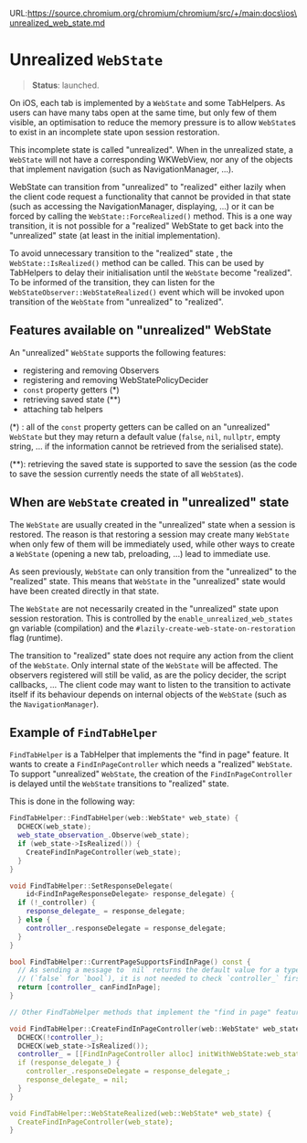 URL:https://source.chromium.org/chromium/chromium/src/+/main:docs\ios\unrealized_web_state.md
# Unrealized `WebState`

> **Status**: launched.

On iOS, each tab is implemented by a `WebState` and some TabHelpers. As users
can have many tabs open at the same time, but only few of them visible, an
optimisation to reduce the memory pressure is to allow `WebState`s to exist
in an incomplete state upon session restoration.

This incomplete state is called "unrealized". When in the unrealized state,
a `WebState` will not have a corresponding WKWebView, nor any of the objects
that implement navigation (such as NavigationManager, ...).

WebState can transition from "unrealized" to "realized" either lazily when
the client code request a functionality that cannot be provided in that
state (such as accessing the NavigationManager, displaying, ...) or it can
be forced by calling the `WebState::ForceRealized()` method. This is a one
way transition, it is not possible for a "realized" WebState to get back
into the "unrealized" state (at least in the initial implementation).

To avoid unnecessary transition to the "realized" state , the
`WebState::IsRealized()` method can be called. This can be used by TabHelpers
to delay their initialisation until the `WebState` become "realized". To be
informed of the transition, they can listen for the
`WebStateObserver::WebStateRealized()` event which will be invoked upon
transition of the `WebState` from "unrealized" to "realized".

## Features available on "unrealized" WebState

An "unrealized" `WebState` supports the following features:

-   registering and removing Observers
-   registering and removing WebStatePolicyDecider
-   `const` property getters (*)
-   retrieving saved state (**)
-   attaching tab helpers

(*) : all of the `const` property getters can be called on an "unrealized"
`WebState` but they may return a default value (`false`, `nil`, `nullptr`,
empty string, ... if the information cannot be retrieved from the serialised
state).

(**): retrieving the saved state is supported to save the session (as the
code to save the session currently needs the state of all `WebState`s).

## When are `WebState` created in "unrealized" state

The `WebState` are usually created in the "unrealized" state when a session
is restored. The reason is that restoring a session may create many `WebState`
when only few of them will be immediately used, while other ways to create a
`WebState` (opening a new tab, preloading, ...) lead to immediate use.

As seen previously, `WebState` can only transition from the "unrealized" to
the "realized" state. This means that `WebState` in the "unrealized" state
would have been created directly in that state.

The `WebState` are not necessarily created in the "unrealized" state upon
session restoration. This is controlled by the `enable_unrealized_web_states`
gn variable (compilation) and the `#lazily-create-web-state-on-restoration`
flag (runtime).

The transition to "realized" state does not require any action from the client
of the `WebState`. Only internal state of the `WebState` will be affected. The
observers registered will still be valid, as are the policy decider, the script
callbacks, ... The client code may want to listen to the transition to activate
itself if its behaviour depends on internal objects of the `WebState` (such as
the `NavigationManager`).

## Example of `FindTabHelper`

`FindTabHelper` is a TabHelper that implements the "find in page" feature. It
wants to create a `FindInPageController` which needs a "realized" `WebState`.
To support "unrealized" `WebState`, the creation of the `FindInPageController`
is delayed until the `WebState` transitions to "realized" state.

This is done in the following way:

```cpp
FindTabHelper::FindTabHelper(web::WebState* web_state) {
  DCHECK(web_state);
  web_state_observation_.Observe(web_state);
  if (web_state->IsRealized()) {
    CreateFindInPageController(web_state);
  }
}

void FindTabHelper::SetResponseDelegate(
    id<FindInPageResponseDelegate> response_delegate) {
  if (!_controller) {
    response_delegate_ = response_delegate;
  } else {
    controller_.responseDelegate = response_delegate;
  }
}

bool FindTabHelper::CurrentPageSupportsFindInPage() const {
  // As sending a message to `nil` returns the default value for a type
  // (`false` for `bool`), it is not needed to check `controller_` first.
  return [controller_ canFindInPage];
}

// Other FindTabHelper methods that implement the "find in page" feature.

void FindTabHelper::CreateFindInPageController(web::WebState* web_state) {
  DCHECK(!controller_);
  DCHECK(web_state->IsRealized());
  controller_ = [[FindInPageController alloc] initWithWebState:web_state];
  if (response_delegate_) {
    controller_.responseDelegate = response_delegate_;
    response_delegate_ = nil;
  }
}

void FindTabHelper::WebStateRealized(web::WebState* web_state) {
  CreateFindInPageController(web_state);
}
```
